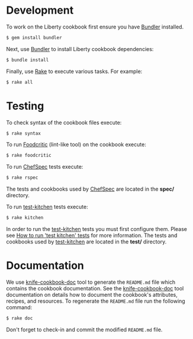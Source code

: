 # Development

To work on the Liberty cookbook first ensure you have [Bundler][] installed.

```bash
$ gem install bundler
```

Next, use [Bundler][] to install Liberty cookbook dependencies:

```bash
$ bundle install
```

Finally, use [Rake][] to execute various tasks. For example:

```bash
$ rake all
```

[Bundler]: http://bundler.io/
[Rake]: http://rake.rubyforge.org/

# Testing

To check syntax of the cookbook files execute:

```bash
$ rake syntax
```

To run [Foodcritic][] (lint-like tool) on the cookbook execute:

```bash
$ rake foodcritic
```

To run [ChefSpec][] tests execute:

```bash
$ rake rspec
```

The tests and cookbooks used by [ChefSpec][] are located in the **spec/** directory. 

To run [test-kitchen][] tests execute:

```bash
$ rake kitchen
```

In order to run the [test-kitchen][] tests you must first configure them. Please see [How to run 'test kitchen' tests](https://github.com/WASdev/ci.chef.wlp/wiki/How-to-run-%27test-kitchen%27-tests) for more information. The tests and cookbooks used by [test-kitchen][] are located in the **test/** directory. 

[Foodcritic]: http://acrmp.github.io/foodcritic/
[ChefSpec]: http://sethvargo.github.io/chefspec/
[test-kitchen]: https://github.com/opscode/test-kitchen

# Documentation

We use [knife-cookbook-doc][] tool to generate the `README.md` file which contains the cookbook documentation.
See the [knife-cookbook-doc][] tool documentation on details how to document the cookbook's attributes, recipes, and resources.
To regenerate the `README.md` file run the following command:

```bash
$ rake doc
```

Don't forget to check-in and commit the modified `README.md` file.

[knife-cookbook-doc]: https://github.com/realityforge/knife-cookbook-doc

